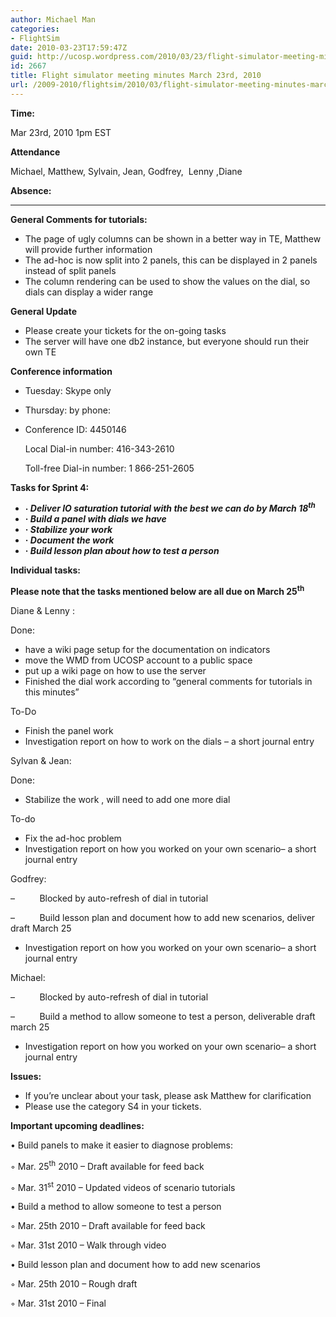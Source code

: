 ```yaml
---
author: Michael Man
categories:
- FlightSim
date: 2010-03-23T17:59:47Z
guid: http://ucosp.wordpress.com/2010/03/23/flight-simulator-meeting-minutes-march-23rd-2010/
id: 2667
title: Flight simulator meeting minutes March 23rd, 2010
url: /2009-2010/flightsim/2010/03/flight-simulator-meeting-minutes-march-23rd-2010/
---
```


**Time:**

Mar 23rd, 2010 1pm EST

**Attendance**

Michael, Matthew, Sylvain, Jean, Godfrey,  Lenny ,Diane

**Absence:**

 ****

**General Comments for tutorials:**

  * The page of ugly columns can be shown in a better way in TE, Matthew will provide further information
  * The ad-hoc is now split into 2 panels, this can be displayed in 2 panels instead of split panels
  * The column rendering can be used to show the values on the dial, so dials can display a wider range

**General Update**

  * Please create your tickets for the on-going tasks
  * The server will have one db2 instance, but everyone should run their own TE

**Conference information**

  * Tuesday: Skype only
  * Thursday: by phone:
  * Conference ID: 4450146
  
    Local Dial-in number: 416-343-2610
  
    Toll-free Dial-in number: 1 866-251-2605

**Tasks for Sprint 4:**

  * **· _Deliver IO saturation tutorial with the best we can do by March 18<sup>th</sup>_**
  * **· _Build a panel with dials we have_**
  * **· _Stabilize your work_**
  * **· _Document the work_**
  * **· _Build lesson plan about how to test a person_**

**Individual tasks:**

**Please note that the tasks mentioned below are all due on March 25<sup>th</sup>**

Diane & Lenny :

Done:

  * have a wiki page setup for the documentation on indicators
  * move the WMD from UCOSP account to a public space
  * put up a wiki page on how to use the server
  * Finished the dial work according to “general comments for tutorials in this minutes”

To-Do

  * Finish the panel work
  * Investigation report on how to work on the dials – a short journal entry

Sylvan & Jean:

Done:

  * Stabilize the work , will need to add one more dial

To-do

  * Fix the ad-hoc problem
  * Investigation report on how you worked on your own scenario– a short journal entry

Godfrey:

&#8211;          Blocked by auto-refresh of dial in tutorial

&#8211;          Build lesson plan and document how to add new scenarios, deliver draft March 25

  * Investigation report on how you worked on your own scenario– a short journal entry

Michael:

&#8211;          Blocked by auto-refresh of dial in tutorial

&#8211;          Build a method to allow someone to test a person, deliverable draft march 25

  * Investigation report on how you worked on your own scenario– a short journal entry

**Issues:**

  * If you’re unclear about your task, please ask Matthew for clarification
  * Please use the category S4 in your tickets.

**Important upcoming deadlines:**

• Build panels to make it easier to diagnose problems:
  
◦ Mar. 25<sup>th</sup> 2010 &#8211; Draft available for feed back
  
◦ Mar. 31<sup>st</sup> 2010 &#8211; Updated videos of scenario tutorials
  
• Build a method to allow someone to test a person
  
◦ Mar. 25th 2010 &#8211; Draft available for feed back
  
◦ Mar. 31st 2010 &#8211; Walk through video
  
• Build lesson plan and document how to add new scenarios
  
◦ Mar. 25th 2010 &#8211; Rough draft
  
◦ Mar. 31st 2010 – Final